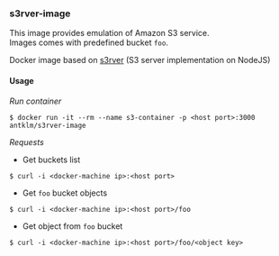 ### s3rver-image

This image provides emulation of Amazon S3 service.  
Images comes with predefined bucket `foo`.

Docker image based on [s3rver](https://github.com/jamhall/s3rver) (S3 server implementation on NodeJS)


#### Usage

_Run container_
```
$ docker run -it --rm --name s3-container -p <host port>:3000 antklm/s3rver-image
```  
_Requests_

  - Get buckets list
  ```
  $ curl -i <docker-machine ip>:<host port>
  ```

  - Get `foo` bucket objects
  ```
  $ curl -i <docker-machine ip>:<host port>/foo
  ```

  - Get object from `foo` bucket
  ```
  $ curl -i <docker-machine ip>:<host port>/foo/<object key>
  ```
